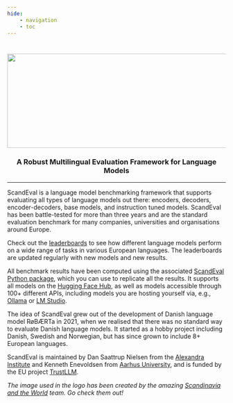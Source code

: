 ```yaml
---
hide:
    - navigation
    - toc
---
```

#
<div align='center'>
<img src="https://raw.githubusercontent.com/ScandEval/ScandEval/main/gfx/scandeval.png" width="517" height="217">
<h3>A Robust Multilingual Evaluation Framework for Language Models</h3>
</div>

--------------------------

ScandEval is a language model benchmarking framework that supports evaluating all types
of language models out there: encoders, decoders, encoder-decoders, base models, and
instruction tuned models. ScandEval has been battle-tested for more than three years and
are the standard evaluation benchmark for many companies, universities and organisations
around Europe.

Check out the [leaderboards](/leaderboards) to see how different language models perform
on a wide range of tasks in various European languages. The leaderboards are updated
regularly with new models and new results.

All benchmark results have been computed using the associated [ScandEval Python
package](/python-package), which you can use to replicate all the results. It supports
all models on the [Hugging Face Hub](https://huggingface.co/models), as well as models
accessible through 100+ different APIs, including models you are hosting yourself via,
e.g., [Ollama](https://ollama.com/) or [LM Studio](https://lmstudio.ai/).

The idea of ScandEval grew out of the development of Danish language model RøBÆRTa in
2021, when we realised that there was no standard way to evaluate Danish language
models. It started as a hobby project including Danish, Swedish and Norwegian, but has
since grown to include 8+ European languages.

ScandEval is maintained by Dan Saattrup Nielsen from the [Alexandra
Institute](https://alexandra.dk) and Kenneth Enevoldsen from [Aarhus
University](https://au.dk), and is funded by the EU project
[TrustLLM](https://trustllm.eu/).

_The image used in the logo has been created by the amazing [Scandinavia and the
World](https://satwcomic.com/) team. Go check them out!_
